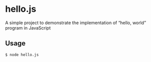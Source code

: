 # hello.js

A simple project to demonstrate the implementation of “hello, world” program in JavaScript

## Usage

```bash
$ node hello.js
```
